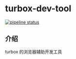 # turbox-dev-tool
[![pipeline status](https://img.shields.io/travis/com/turbox3d/turbox/master.svg?style=flat-square)](https://travis-ci.com/github/turbox3d/turbox)

## 介绍
turbox 的浏览器辅助开发工具
